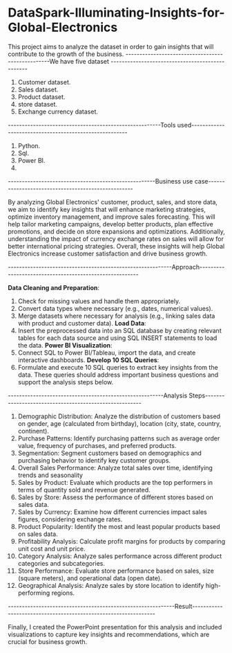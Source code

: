# DataSpark-Illuminating-Insights-for-Global-Electronics
This project aims to analyze the dataset in order to gain insights that will contribute to the growth of the business.
--------------------------------------------------We have five dataset ------------------------------------------------

1. Customer dataset.
2. Sales dataset.
3. Product dataset.
4. store dataset.
5. Exchange currency dataset.
   
-------------------------------------------------------Tools used-------------------------------------------------------

1. Python.
2. Sql.
3. Power BI.
4. 
-----------------------------------------------------Business use case---------------------------------------------------

By analyzing Global Electronics' customer, product, sales, and store data, we aim to identify key insights that will enhance
marketing strategies, optimize inventory management, and improve sales forecasting. This will help tailor marketing campaigns,
develop better products, plan effective promotions, and decide on store expansions and optimizations. Additionally, understanding
the impact of currency exchange rates on sales will allow for better international pricing strategies. Overall, these insights will
help Global Electronics increase customer satisfaction and drive business growth.

-----------------------------------------------------------Approach--------------------------------------------------------

**Data Cleaning and Preparation**:
  1. Check for missing values and handle them appropriately.
  2. Convert data types where necessary (e.g., dates, numerical values).
  3. Merge datasets where necessary for analysis (e.g., linking sales data with product and customer data).
**Load Data**:
  1. Insert the preprocessed data into an SQL database by creating relevant tables for each data source and using SQL INSERT statements to load the data.
**Power BI Visualization**:
  1. Connect SQL to Power BI/Tableau, import the data, and create interactive dashboards.
**Develop 10 SQL Queries**:
  1. Formulate and execute 10 SQL queries to extract key insights from the data. These queries should address important business questions and support the analysis steps below.
  
--------------------------------------------------------Analysis Steps-------------------------------------------------------


1. Demographic Distribution: Analyze the distribution of customers based on gender, age (calculated from birthday), location (city, state, country, continent).
2. Purchase Patterns: Identify purchasing patterns such as average order value, frequency of purchases, and preferred products.
3. Segmentation: Segment customers based on demographics and purchasing behavior to identify key customer groups.
1. Overall Sales Performance: Analyze total sales over time, identifying trends and seasonality
2. Sales by Product: Evaluate which products are the top performers in terms of quantity sold and revenue generated.
3. Sales by Store: Assess the performance of different stores based on sales data.
4. Sales by Currency: Examine how different currencies impact sales figures, considering exchange rates.
1. Product Popularity: Identify the most and least popular products based on sales data.
2. Profitability Analysis: Calculate profit margins for products by comparing unit cost and unit price.
3. Category Analysis: Analyze sales performance across different product categories and subcategories.
1. Store Performance: Evaluate store performance based on sales, size (square meters), and operational data (open date).
2. Geographical Analysis: Analyze sales by store location to identify high-performing regions.

------------------------------------------------------------Result----------------------------------------------------------------

   Finally, I created the PowerPoint presentation for this analysis and included visualizations to capture key insights and recommendations, which are crucial for business growth.

